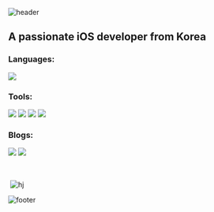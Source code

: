 ![header](https://capsule-render.vercel.app/api?type=waving&color=gradient&customColorList=4&height=300&section=header&text=HoJin%20Jeong&fontSize=90)

<h2 align="left">A passionate iOS developer from Korea</h2>

<h3 align="left">Languages:</h3>
<img src="https://img.shields.io/badge/Swift-F05138?style=flat-square&logo=Swift&logoColor=white"/>

<h3 align="left">Tools:</h3>
<p align="left"> 
<img src="https://img.shields.io/badge/Xcode-147EFB?style=flat-square&logo=Xcode&logoColor=white"/> <img src="https://img.shields.io/badge/Jira-0052CC?style=flat-square&logo=Jira&logoColor=white"/> <img src="https://img.shields.io/badge/GitKraken-179287?style=flat-square&logo=GitKraken&logoColor=white"/> <img src="https://img.shields.io/badge/GitKraken-179287?style=flat-square&logo=GitKraken&logoColor=white"/> 

</p>

<h3 align="left">Blogs:</h3>
<p align="left"> 
<a href="https://www.notion.so/IOS-d0bf777508014f1b83a99c36cf45fc3a"><img src="https://img.shields.io/badge/Notion-000000?style=flat-square&logo=Notion&logoColor=blue"/></a> <a href="https://hj39-develop.tistory.com/"><img src="https://img.shields.io/badge/Tistory-000000?style=flat-square&logo=Tistory&logoColor=red"/> </a>
</p>
<br>
<p>&nbsp;<img align="center" src="https://github-readme-stats.vercel.app/api?username=HJ39&show_icons=true&locale=en&bg_color=10,c2e59c,64b3f4&title_color=fff&text_color=fff" alt="hj" /></p>

![footer](https://capsule-render.vercel.app/api?type=waving&color=gradient&customColorList=3&section=footer)
